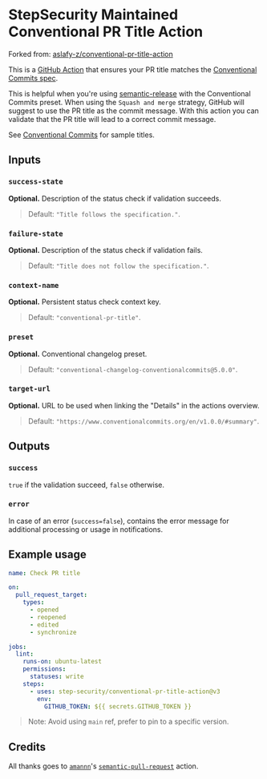 # StepSecurity Maintained Conventional PR Title Action

Forked from: [aslafy-z/conventional-pr-title-action](https://github.com/aslafy-z/conventional-pr-title-action)

This is a [GitHub Action](https://github.com/features/actions) that ensures your PR title matches the [Conventional Commits spec](https://www.conventionalcommits.org/).

This is helpful when you're using [semantic-release](https://github.com/semantic-release/semantic-release) with the Conventional Commits preset. When using the `Squash and merge` strategy, GitHub will suggest to use the PR title as the commit message. With this action you can validate that the PR title will lead to a correct commit message.

See [Conventional Commits](https://www.conventionalcommits.org/) for sample titles.

## Inputs

### `success-state`

**Optional.** Description of the status check if validation succeeds.
> Default: `"Title follows the specification."`.

### `failure-state`

**Optional.** Description of the status check if validation fails.
> Default: `"Title does not follow the specification."`.

### `context-name`

**Optional.** Persistent status check context key. 
> Default: `"conventional-pr-title"`.

### `preset`

**Optional.** Conventional changelog preset.
> Default: `"conventional-changelog-conventionalcommits@5.0.0"`.

### `target-url`

**Optional.** URL to be used when linking the "Details" in the actions overview.
> Default: `"https://www.conventionalcommits.org/en/v1.0.0/#summary"`.

## Outputs

### `success`

`true` if the validation succeed, `false` otherwise.

### `error`

In case of an error (`success=false`), contains the error message for additional processing or usage in notifications.

## Example usage

```yaml
name: Check PR title

on:
  pull_request_target:
    types:
      - opened
      - reopened
      - edited
      - synchronize

jobs:
  lint:
    runs-on: ubuntu-latest
    permissions:
      statuses: write
    steps:
      - uses: step-security/conventional-pr-title-action@v3
        env:
          GITHUB_TOKEN: ${{ secrets.GITHUB_TOKEN }}
```

> Note: Avoid using `main` ref, prefer to pin to a specific version.

## Credits

All thanks goes to [`amannn`](https://github.com/amannn)'s [`semantic-pull-request`](https://github.com/amannn/action-semantic-pull-request) action.
